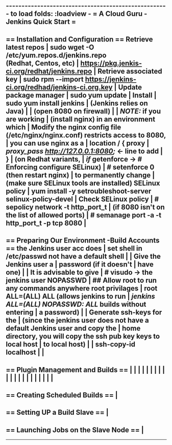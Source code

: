---------------------------------------------------- to load folds:  :loadview -
= A Cloud Guru - Jenkins Quick Start =
--------------------------------------------------------------------------------
== Installation and Configuration ==
  Retrieve latest repos      | sudo wget -O /etc/yum.repos.d/jenkins.repo \
  (Redhat, Centos, etc)      |   https://pkg.jenkis-ci.org/redhat/jenkins.repo
                             |
  Retrieve associated key    | sudo rpm --import https://jenkins-ci.org/redhad/jenkins-ci.org.key
                             |
  Update package manager     | sudo yum update
                             |
  Install                    | sudo yum install jenkins
                             |
  (Jenkins relies on Java)   |
                             |
  (open 8080 on firewall)    |
                             |
  *NOTE:* if you are working   | (install nginx)
  in an environment which    | Modify the nginx config file (/etc/nginx/nginx.conf)
  restricts access to 8080,  |
  you can use nginx as a     | location / {
  proxy                      |     *proxy_pass  http://127.0.0.1:8080;*  <- line to add
                             | }
                             |
  (on Redhat variants,       | *if* getenforce -> # Enforcing
   configure SELinux)        | # setenforce 0  (then restart nginx)
                             |
  to permanently change      | (make sure SELinux tools are installed)
  SELinux policy             | yum install -y setroubleshoot-server selinux-policy-devel
                             |
  Check SELinux policy       | # sepolicy network -t http_port_t
                             |   (if 8080 isn't on the list of allowed ports)
                             | # semanage port -a -t http_port_t -p tcp 8080
                             |
--------------------------------------------------------------------------------
== Preparing Our Environment -Build Accounts ==
  the Jenkins user acc does  | set shell in /etc/passwd
  not have a default shell   |
                             |
  Give the Jenkins user a    |
  password (if it doesn't    |
  have one)                  |
                             |
  It is advisable to give    | # visudo  ->
  the jenkins user NOPASSWD  |   ## Allow root to run any commands anywhere
  root privilages            |   root    ALL=(ALL)     ALL
  (allows jenkins to run     |   *jenkins ALL=(ALL)     NOPASSWD:  ALL*
   builds without entering   |
   a password)               |
                             |
  Generate ssh-keys for the  | (since the jenkins user does not have a default
  Jenkins user and copy the  |  home directory, you will copy the ssh pub key
  keys to local host         |  to local host)
                             |
                             | ssh-copy-id localhost
                             |
                             |
--------------------------------------------------------------------------------
== Plugin Management and Builds ==
                             |
                             |
                             |
                             |
                             |
                             |
                             |
                             |
                             |
                             |
                             |
                             |
                             |
                             |
                             |
                             |
                             |
                             |
                             |
                             |
                             |
--------------------------------------------------------------------------------
== Creating Scheduled Builds ==
                             |
--------------------------------------------------------------------------------
== Setting UP a Build Slave ==
                             |
--------------------------------------------------------------------------------
== Launching Jobs on the Slave Node ==
                             |
--------------------------------------------------------------------------------
--------------------------------------------------------------------------------
